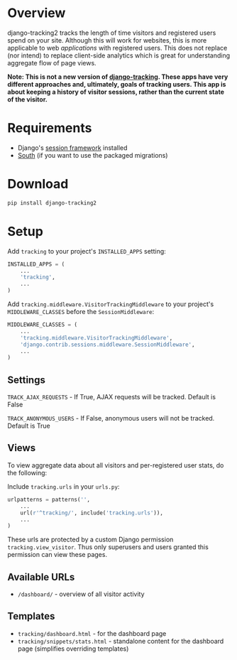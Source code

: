 Overview
========
django-tracking2 tracks the length of time visitors and registered users
spend on your site. Although this will work for websites, this is more
applicable to web _applications_ with registered users. This does
not replace (nor intend) to replace client-side analytics which is
great for understanding aggregate flow of page views.

**Note: This is not a new version of [django-tracking]. These apps
have very different approaches and, ultimately, goals of tracking users.
This app is about keeping a history of visitor sessions, rather than the
current state of the visitor.**

[django-tracking]: https://github.com/codekoala/django-tracking

Requirements
============
* Django's [session framework][1] installed
* [South][2] (if you want to use the packaged migrations)

[1]: https://docs.djangoproject.com/en/1.3/topics/http/sessions/
[2]: http://pypi.python.org/pypi/South

Download
========
```bash
pip install django-tracking2
```

Setup
=====
Add `tracking` to your project's `INSTALLED_APPS` setting:

```python
INSTALLED_APPS = (
    ...
    'tracking',
    ...
)
```

Add `tracking.middleware.VisitorTrackingMiddleware` to your project's
`MIDDLEWARE_CLASSES` before the `SessionMiddleware`:

```python
MIDDLEWARE_CLASSES = (
    ...
    'tracking.middleware.VisitorTrackingMiddleware',
    'django.contrib.sessions.middleware.SessionMiddleware',
    ...
)
```

Settings
--------
``TRACK_AJAX_REQUESTS`` - If True, AJAX requests will be tracked. Default
is False

``TRACK_ANONYMOUS_USERS`` - If False, anonymous users will not be tracked.
Default is True

Views
-----
To view aggregate data about all visitors and per-registered user stats,
do the following:

Include `tracking.urls` in your `urls.py`:

```python
urlpatterns = patterns('',
    ...
    url(r'^tracking/', include('tracking.urls')),
    ...
)
```

These urls are protected by a custom Django permission `tracking.view_visitor`.
Thus only superusers and users granted this permission can view these pages.

Available URLs
--------------
* `/dashboard/` - overview of all visitor activity

Templates
---------
* `tracking/dashboard.html` - for the dashboard page
* `tracking/snippets/stats.html` - standalone content for the dashboard page
  (simplifies overriding templates)
